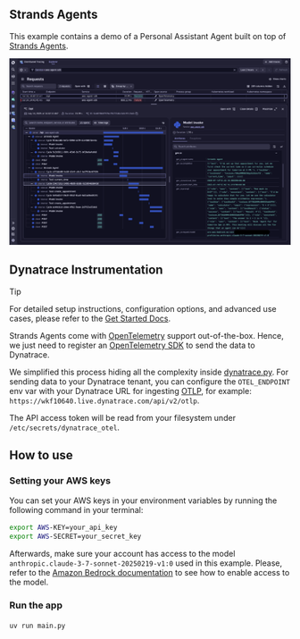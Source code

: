## Strands Agents

This example contains a demo of a Personal Assistant Agent built on top of [Strands Agents](https://strandsagents.com/latest/).

![Tracing](./dynatrace.png)

## Dynatrace Instrumentation

> [!TIP]
> For detailed setup instructions, configuration options, and advanced use cases, please refer to the [Get Started Docs](https://docs.dynatrace.com/docs/shortlink/ai-ml-get-started).

Strands Agents come with [OpenTelemetry](https://opentelemetry.io/) support out-of-the-box.
Hence, we just need to register an [OpenTelemetry SDK](https://github.com/open-telemetry/opentelemetry-specification/blob/main/specification/overview.md#sdk) to send the data to Dynatrace.

We simplified this process hiding all the complexity inside [dynatrace.py](./dynatrace.py).
For sending data to your Dynatrace tenant, you can configure the `OTEL_ENDPOINT` env var with your Dynatrace URL for ingesting [OTLP](https://docs.dynatrace.com/docs/shortlink/otel-getstarted-otlpexport), for example: `https://wkf10640.live.dynatrace.com/api/v2/otlp`.

The API access token will be read from your filesystem under `/etc/secrets/dynatrace_otel`. 


## How to use

### Setting your AWS keys

You can set your AWS keys in your environment variables by running the following command in your terminal:


```bash
export AWS-KEY=your_api_key
export AWS-SECRET=your_secret_key
```

Afterwards, make sure your account has access to the model `anthropic.claude-3-7-sonnet-20250219-v1:0` used in this example. Please, refer to the
[Amazon Bedrock documentation](https://docs.aws.amazon.com/bedrock/latest/userguide/model-access-permissions.html) to see how to enable access to the model.


### Run the app

`uv run main.py`